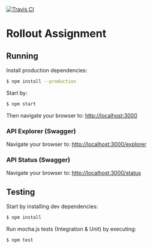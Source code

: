 [![Travis CI](https://travis-ci.org/losnir/rollout.svg?branch=master "Travis CI")](https://travis-ci.org/losnir/rollout)

# Rollout Assignment

## Running

Install production dependencies:

```bash
$ npm install --production
```
   
Start by:

```bash
$ npm start
```

Then navigate your browser to: <http://localhost:3000>

### API Explorer (Swagger)

Navigate your browser to: <http://localhost:3000/explorer>

### API Status (Swagger)

Navigate your browser to: <http://localhost:3000/status>

## Testing

Start by installing dev dependencies:

```bash
$ npm install
```

Run mocha.js tests (Integration & Unit) by executing:

```bash
$ npm test
```
